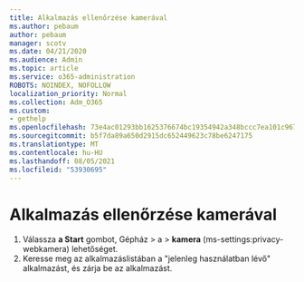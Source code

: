 ```yaml
---
title: Alkalmazás ellenőrzése kamerával
ms.author: pebaum
author: pebaum
manager: scotv
ms.date: 04/21/2020
ms.audience: Admin
ms.topic: article
ms.service: o365-administration
ROBOTS: NOINDEX, NOFOLLOW
localization_priority: Normal
ms.collection: Adm_O365
ms.custom:
- gethelp
ms.openlocfilehash: 73e4ac01293bb1625376674bc19354942a348bccc7ea101c9676cf468d0df6f1
ms.sourcegitcommit: b5f7da89a650d2915dc652449623c78be6247175
ms.translationtype: MT
ms.contentlocale: hu-HU
ms.lasthandoff: 08/05/2021
ms.locfileid: "53930695"
---
```

# <a name="check-for-app-using-camera"></a>Alkalmazás ellenőrzése kamerával

1. Válassza **a Start** gombot, Gépház > a > **kamera** (ms-settings:privacy-webkamera) lehetőséget.
2. Keresse meg az alkalmazáslistában a "jelenleg használatban lévő" alkalmazást, és zárja be az alkalmazást.
